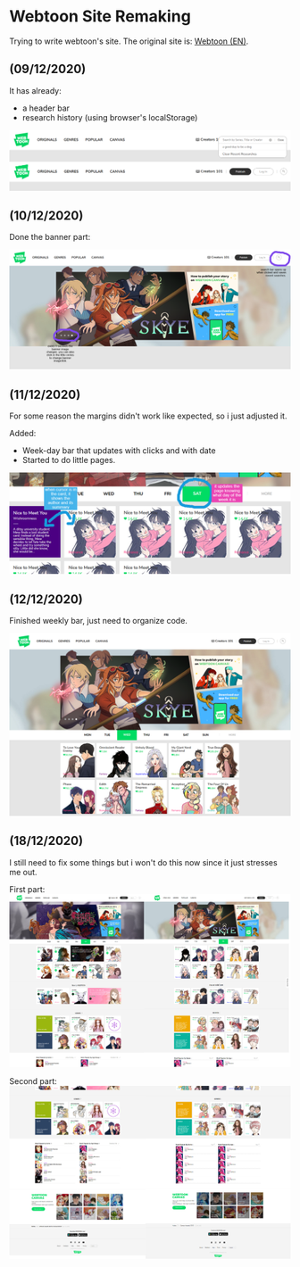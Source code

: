 # Webtoon Site Remaking
  
<p> Trying to write webtoon's site. The original site is: <a href="https://www.webtoons.com/en/">Webtoon (EN)</a>.

## (09/12/2020) 
<p>It has already:
<ul>
  <li>a header bar
  <li>research history (using browser's localStorage)
</ul>

![](images/updates/webtoon_search%20bar.png)

## (10/12/2020) 
<p>Done the banner part:

![](images/updates/webtoonbanner.png)

## (11/12/2020)
<p>For some reason the margins didn't work like expected, so i just adjusted it.
<p>Added:
  <ul>
    <li>Week-day bar that updates with clicks and with date
    <li>Started to do little pages.
  </ul>
  
![](images/updates/weekdaybar.png)

## (12/12/2020)
<p>Finished weekly bar, just need to organize code.

 ![](images/updates/untilnow.png)

## (18/12/2020)
<p>I still need to fix some things but i won't do this now since it just stresses me out.
  
 First part:
 ![](images/updates/front.png) 
 
 Second part:
  ![](images/updates/back.png)
